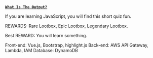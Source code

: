 [**`What Is The Output?`**](https://istvanamolnar.github.io)

If you are learning JavaScript, you will find this short quiz fun.

REWARDS: Rare Lootbox, Epic Lootbox, Legendary Lootbox.

Best REWARD: You will learn something.

Front-end: Vue.js, Bootstrap, highlight.js
Back-end: AWS API Gateway, Lambda, IAM
Database: DynamoDB